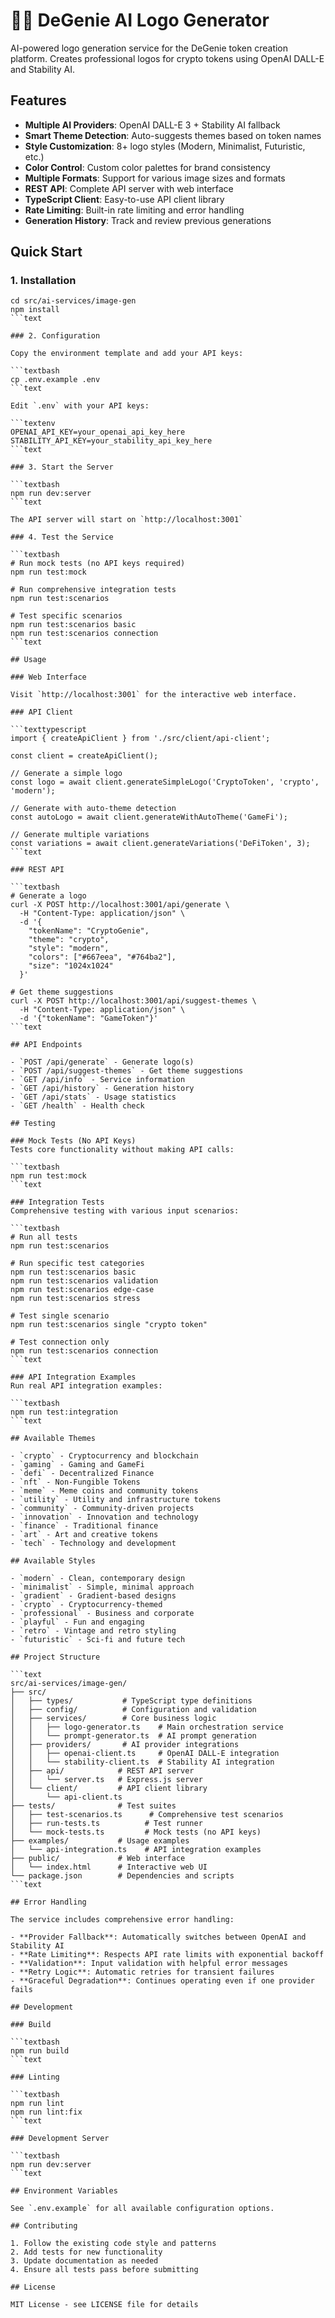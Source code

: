 # 🧞‍♂️ DeGenie AI Logo Generator

AI-powered logo generation service for the DeGenie token creation platform. Creates professional logos for crypto tokens using OpenAI DALL-E and Stability AI.

## Features

- **Multiple AI Providers**: OpenAI DALL-E 3 + Stability AI fallback
- **Smart Theme Detection**: Auto-suggests themes based on token names
- **Style Customization**: 8+ logo styles (Modern, Minimalist, Futuristic, etc.)
- **Color Control**: Custom color palettes for brand consistency
- **Multiple Formats**: Support for various image sizes and formats
- **REST API**: Complete API server with web interface
- **TypeScript Client**: Easy-to-use API client library
- **Rate Limiting**: Built-in rate limiting and error handling
- **Generation History**: Track and review previous generations

## Quick Start

### 1. Installation

```textbash
cd src/ai-services/image-gen
npm install
```text

### 2. Configuration

Copy the environment template and add your API keys:

```textbash
cp .env.example .env
```text

Edit `.env` with your API keys:

```textenv
OPENAI_API_KEY=your_openai_api_key_here
STABILITY_API_KEY=your_stability_api_key_here
```text

### 3. Start the Server

```textbash
npm run dev:server
```text

The API server will start on `http://localhost:3001`

### 4. Test the Service

```textbash
# Run mock tests (no API keys required)
npm run test:mock

# Run comprehensive integration tests
npm run test:scenarios

# Test specific scenarios
npm run test:scenarios basic
npm run test:scenarios connection
```text

## Usage

### Web Interface

Visit `http://localhost:3001` for the interactive web interface.

### API Client

```texttypescript
import { createApiClient } from './src/client/api-client';

const client = createApiClient();

// Generate a simple logo
const logo = await client.generateSimpleLogo('CryptoToken', 'crypto', 'modern');

// Generate with auto-theme detection
const autoLogo = await client.generateWithAutoTheme('GameFi');

// Generate multiple variations
const variations = await client.generateVariations('DeFiToken', 3);
```text

### REST API

```textbash
# Generate a logo
curl -X POST http://localhost:3001/api/generate \
  -H "Content-Type: application/json" \
  -d '{
    "tokenName": "CryptoGenie",
    "theme": "crypto",
    "style": "modern",
    "colors": ["#667eea", "#764ba2"],
    "size": "1024x1024"
  }'

# Get theme suggestions
curl -X POST http://localhost:3001/api/suggest-themes \
  -H "Content-Type: application/json" \
  -d '{"tokenName": "GameToken"}'
```text

## API Endpoints

- `POST /api/generate` - Generate logo(s)
- `POST /api/suggest-themes` - Get theme suggestions
- `GET /api/info` - Service information
- `GET /api/history` - Generation history
- `GET /api/stats` - Usage statistics
- `GET /health` - Health check

## Testing

### Mock Tests (No API Keys)
Tests core functionality without making API calls:

```textbash
npm run test:mock
```text

### Integration Tests
Comprehensive testing with various input scenarios:

```textbash
# Run all tests
npm run test:scenarios

# Run specific test categories
npm run test:scenarios basic
npm run test:scenarios validation
npm run test:scenarios edge-case
npm run test:scenarios stress

# Test single scenario
npm run test:scenarios single "crypto token"

# Test connection only
npm run test:scenarios connection
```text

### API Integration Examples
Run real API integration examples:

```textbash
npm run test:integration
```text

## Available Themes

- `crypto` - Cryptocurrency and blockchain
- `gaming` - Gaming and GameFi
- `defi` - Decentralized Finance
- `nft` - Non-Fungible Tokens
- `meme` - Meme coins and community tokens
- `utility` - Utility and infrastructure tokens
- `community` - Community-driven projects
- `innovation` - Innovation and technology
- `finance` - Traditional finance
- `art` - Art and creative tokens
- `tech` - Technology and development

## Available Styles

- `modern` - Clean, contemporary design
- `minimalist` - Simple, minimal approach
- `gradient` - Gradient-based designs
- `crypto` - Cryptocurrency-themed
- `professional` - Business and corporate
- `playful` - Fun and engaging
- `retro` - Vintage and retro styling
- `futuristic` - Sci-fi and future tech

## Project Structure

```text
src/ai-services/image-gen/
├── src/
│   ├── types/           # TypeScript type definitions
│   ├── config/          # Configuration and validation
│   ├── services/        # Core business logic
│   │   ├── logo-generator.ts    # Main orchestration service
│   │   └── prompt-generator.ts  # AI prompt generation
│   ├── providers/       # AI provider integrations
│   │   ├── openai-client.ts     # OpenAI DALL-E integration
│   │   └── stability-client.ts  # Stability AI integration
│   ├── api/            # REST API server
│   │   └── server.ts   # Express.js server
│   └── client/         # API client library
│       └── api-client.ts
├── tests/              # Test suites
│   ├── test-scenarios.ts      # Comprehensive test scenarios
│   ├── run-tests.ts          # Test runner
│   └── mock-tests.ts         # Mock tests (no API keys)
├── examples/           # Usage examples
│   └── api-integration.ts    # API integration examples
├── public/             # Web interface
│   └── index.html      # Interactive web UI
└── package.json        # Dependencies and scripts
```text

## Error Handling

The service includes comprehensive error handling:

- **Provider Fallback**: Automatically switches between OpenAI and Stability AI
- **Rate Limiting**: Respects API rate limits with exponential backoff
- **Validation**: Input validation with helpful error messages
- **Retry Logic**: Automatic retries for transient failures
- **Graceful Degradation**: Continues operating even if one provider fails

## Development

### Build

```textbash
npm run build
```text

### Linting

```textbash
npm run lint
npm run lint:fix
```text

### Development Server

```textbash
npm run dev:server
```text

## Environment Variables

See `.env.example` for all available configuration options.

## Contributing

1. Follow the existing code style and patterns
2. Add tests for new functionality
3. Update documentation as needed
4. Ensure all tests pass before submitting

## License

MIT License - see LICENSE file for details